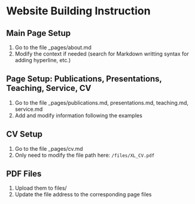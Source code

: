 # Website Building Instruction

## Main Page Setup

1. Go to the file _pages/about.md
2. Modify the context if needed (search for Markdown writting syntax for adding hyperline, etc.)

## Page Setup: Publications, Presentations, Teaching, Service, CV

1. Go to the file _pages/publications.md, presentations.md, teaching.md, service.md
2. Add and modify information following the examples

## CV Setup

1. Go to the file _pages/cv.md
2. Only need to modify the file path here: `/files/XL_CV.pdf`

## PDF Files

1. Upload them to files/
2. Update the file address to the corresponding page files